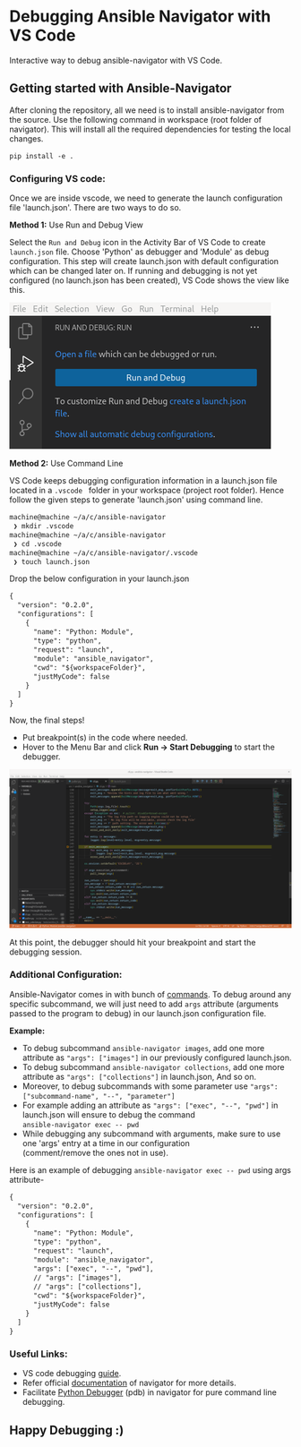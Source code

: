 # Debugging Ansible Navigator with VS Code

Interactive way to debug ansible-navigator with VS Code.

## Getting started with Ansible-Navigator

After cloning the repository, all we need is to install ansible-navigator from the source. Use the following command in workspace (root folder of navigator). This will install all the required dependencies for testing the local changes.

```
pip install -e .
```

### Configuring VS code:

Once we are inside vscode, we need to generate the launch configuration file 'launch.json'. There are two ways to do so.

**Method 1:**  Use Run and Debug View

Select the `Run and Debug` icon in the Activity Bar of VS Code to create `launch.json` file. Choose 'Python' as debugger and 'Module' as debug configuration. This step will create launch.json with default configuration which can be changed later on. If running and debugging is not yet configured (no launch.json has been created), VS Code shows the view like this.

![Create launch.json](images/image_activitybar.png)

**Method 2:**  Use Command Line

VS Code keeps debugging configuration information in a launch.json file located in a `.vscode ` folder in your workspace (project root folder). Hence follow the given steps to generate 'launch.json' using command line.

```
machine@machine ~/a/c/ansible-navigator
 ❯ mkdir .vscode
machine@machine ~/a/c/ansible-navigator
 ❯ cd .vscode
machine@machine ~/a/c/ansible-navigator/.vscode
 ❯ touch launch.json
```

Drop the below configuration in your launch.json

```
{
  "version": "0.2.0",
  "configurations": [
    {
      "name": "Python: Module",
      "type": "python",
      "request": "launch",
      "module": "ansible_navigator",
      "cwd": "${workspaceFolder}",
      "justMyCode": false
    }
  ]
}
```

Now, the final steps!

* Put breakpoint(s) in the code where needed.
* Hover to the Menu Bar and click **Run -> Start Debugging** to start the debugger.


![Hit Debugger](images/image_hit_debugger.png)

At this point, the debugger should hit your breakpoint and start the debugging session.


### Additional Configuration:

Ansible-Navigator comes in with bunch of [commands]. To debug around any specific subcommand, we will just need to add `args` attribute (arguments passed to the program to debug) in our launch.json configuration file.

[commands]:https://ansible-navigator.readthedocs.io/en/latest/subcommands/

**Example:**                                                                    
* To debug subcommand `ansible-navigator images`, add one more attribute as `"args": ["images"]` in our previously configured launch.json.
* To debug subcommand `ansible-navigator collections`, add one more attribute as `"args": ["collections"]` in launch.json, And so on.                 
* Moreover, to debug subcommands with some parameter use `"args": ["subcommand-name", "--", "parameter"]`
* For example adding an attribute as `"args": ["exec", "--", "pwd"]` in launch.json will ensure to debug the command                               
`ansible-navigator exec -- pwd`                                              
* While debugging any subcommand with arguments, make sure to use one 'args' entry at a time in our configuration                                                     
(comment/remove the ones not in use).

Here is an example of debugging `ansible-navigator exec -- pwd` using args attribute-

```
{
  "version": "0.2.0",
  "configurations": [
    {
      "name": "Python: Module",
      "type": "python",
      "request": "launch",
      "module": "ansible_navigator",
      "args": ["exec", "--", "pwd"],
      // "args": ["images"],
      // "args": ["collections"],
      "cwd": "${workspaceFolder}",
      "justMyCode": false
    }
  ]
}
```

### Useful Links: 

* VS code debugging [guide].
* Refer official [documentation] of navigator for more details.
* Facilitate [Python Debugger] (pdb) in navigator for pure command line debugging.

[guide]: https://code.visualstudio.com/docs/editor/debugging
[documentation]: https://ansible-navigator.readthedocs.io/
[Python Debugger]: https://www.geeksforgeeks.org/python-debugger-python-pdb/

## Happy Debugging :)